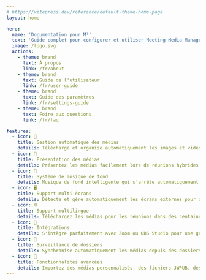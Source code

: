 ```yaml
---
# https://vitepress.dev/reference/default-theme-home-page
layout: home

hero:
  name: 'Documentation pour M³'
  text: 'Guide complet pour configurer et utiliser Meeting Media Manager'
  image: /logo.svg
  actions:
    - theme: brand
      text: À propos
      link: /fr/about
    - theme: brand
      text: Guide de l'utilisateur
      link: /fr/user-guide
    - theme: brand
      text: Guide des paramètres
      link: /fr/settings-guide
    - theme: brand
      text: Foire aux questions
      link: /fr/faq

features:
  - icon: 🚀
    title: Gestion automatique des médias
    details: Télécharge et organise automatiquement les images et vidéos pour les réunions de l'assemblée locale dans toutes les langues disponibles sur le site officiel des Témoins de Jéhovah.
  - icon: 🎦
    title: Présentation des médias
    details: Présentez les médias facilement lors de réunions hybrides ou en personne avec des contrôles avancés, des capacités de zoom/pan et des options de timing personnalisées.
  - icon: 🎵
    title: Système de musique de fond
    details: Musique de fond intelligente qui s'arrête automatiquement avant le début des réunions et peut être redémarrée d'un clic après les réunions.
  - icon: 🖥️
    title: Support multi-écrans
    details: Détecte et gère automatiquement les écrans externes pour des présentations de médias et un partage de sites web fluides.
  - icon: 🌐
    title: Support multilingue
    details: Téléchargez les médias pour les réunions dans des centaines de langues et utilisez l'interface de M³ dans l'une des nombreuses langues disponibles.
  - icon: 🧩
    title: Intégrations
    details: S'intègre parfaitement avec Zoom ou OBS Studio pour une gestion et une lecture de médias améliorées lors des réunions.
  - icon: 📁
    title: Surveillance de dossiers
    details: Synchronise automatiquement les médias depuis des dossiers surveillés (comme Dropbox ou OneDrive) et exporte les médias vers des dossiers.
  - icon: 🎯
    title: Fonctionnalités avancées
    details: Importez des médias personnalisés, des fichiers JWPUB, des listes de lecture, des enregistrements audio de la Bible et gérez plusieurs assemblées locales.
---
```

